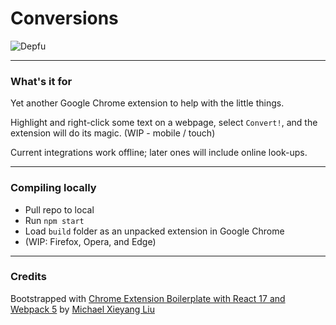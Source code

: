 # Conversions

![Depfu](https://img.shields.io/depfu/dependencies/github/jpserquina/conversions)

---

### What's it for

Yet another Google Chrome extension to help with the little things.

Highlight and right-click some text on a webpage, select `Convert!`, and the extension will do its magic. (WIP - mobile / touch)

Current integrations work offline; later ones will  include online look-ups.

--- 

### Compiling locally

- Pull repo to local
- Run `npm start`
- Load `build` folder as an unpacked extension in Google Chrome
- (WIP: Firefox, Opera, and Edge)

---

### Credits

Bootstrapped with [Chrome Extension Boilerplate with React 17 and Webpack 5](https://github.com/lxieyang/chrome-extension-boilerplate-react) by [Michael Xieyang Liu](http://lxieyang.github.io/)